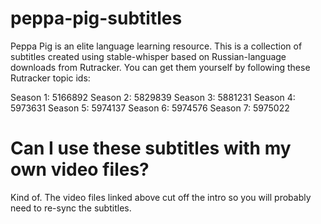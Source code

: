 # peppa-pig-subtitles

Peppa Pig is an elite language learning resource. This is a collection of subtitles created using stable-whisper based on Russian-language downloads from Rutracker. You can get them yourself by following these Rutracker topic ids:

Season 1: 5166892
Season 2: 5829839
Season 3: 5881231
Season 4: 5973631
Season 5: 5974137
Season 6: 5974576
Season 7: 5975022

# Can I use these subtitles with my own video files?
Kind of. The video files linked above cut off the intro so you will probably need to re-sync the subtitles.
